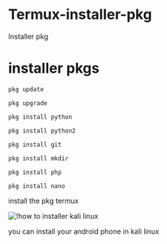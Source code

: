 # Termux-installer-pkg
Installer pkg 
# installer pkgs
```
pkg update
```
```
pkg upgrade
```
```
pkg install python
```
```
pkg install python2
```
```
pkg install git
```
```
pkg install mkdir
```
```
pkg install php
```
```
pkg install nano
```
<p>install the pkg termux </p>

![!how to installer kali linux](https://github.com/Lasithruwantha/Termux-installer-pkg/tree/main/kali_linux_install)
<p>you can install your android phone in kali linux </p>
